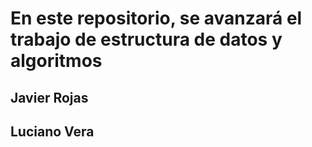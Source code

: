 # En este repositorio, se avanzará el trabajo de estructura de datos y algoritmos
## Javier Rojas
## Luciano Vera
